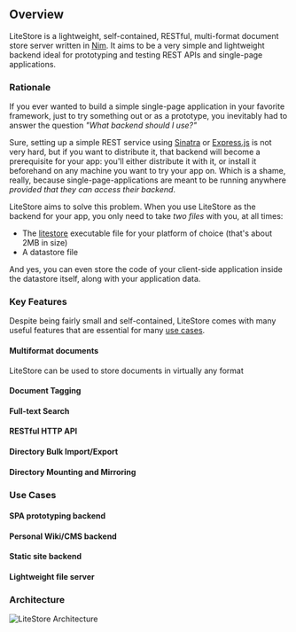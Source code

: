 ## Overview

LiteStore is a lightweight, self-contained, RESTful, multi-format document store server written in [Nim](http://www.nim-lang.org). It aims to be a very simple and lightweight backend ideal for prototyping and testing REST APIs and single-page applications.

### Rationale 

If you ever wanted to build a simple single-page application in your favorite framework, just to try something out or as a prototype, you inevitably had to answer the question _"What backend should I use?"_

Sure, setting up a simple REST service using [Sinatra](http://www.sinatrarb.com) or [Express.js](http://expressjs.com) is not very hard, but if you want to distribute it, that backend will become a prerequisite for your app: you'll either distribute it with it, or install it beforehand on any machine you want to try your app on. Which is a shame, really, because single-page-applications are meant to be running anywhere _provided that they can access their backend_.

LiteStore aims to solve this problem. When you use LiteStore as the backend for your app, you only need to take _two files_ with you, at all times:

* The [litestore](class:cmd) executable file for your platform of choice (that's about 2MB in size)
* A datastore file

And yes, you can even store the code of your client-side application inside the datastore itself, along with your application data.

### Key Features

Despite being fairly small and self-contained, LiteStore comes with many useful features that are essential for many [use cases](#Use.Cases).

#### Multiformat documents

LiteStore can be used to store documents in virtually any format 

#### Document Tagging

#### Full-text Search

#### RESTful HTTP API

#### Directory Bulk Import/Export

#### Directory Mounting and Mirroring

### Use Cases

#### SPA prototyping backend

#### Personal Wiki/CMS backend

#### Static site backend

#### Lightweight file server

### Architecture

![LiteStore Architecture](images/litestore_arch.png)